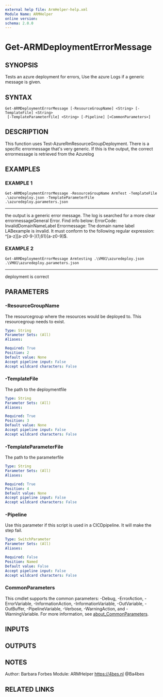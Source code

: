 ```yaml
---
external help file: ArmHelper-help.xml
Module Name: ARMHelper
online version:
schema: 2.0.0
---
```


# Get-ARMDeploymentErrorMessage

## SYNOPSIS
Tests an azure deployment for errors, Use the azure Logs if a generic message is given.

## SYNTAX

```
Get-ARMDeploymentErrorMessage [-ResourceGroupName] <String> [-TemplateFile] <String>
 [-TemplateParameterFile] <String> [-Pipeline] [<CommonParameters>]
```

## DESCRIPTION
This function uses Test-AzureRmResourceGroupDeployment.
There is a specific errormessage that's very generic.
If this is the output, the correct errormessage is retrieved from the Azurelog

## EXAMPLES

### EXAMPLE 1
```
Get-ARMDeploymentErrorMessage -ResourceGroupName ArmTest -TemplateFile .\azuredeploy.json -TemplateParameterFile .\azuredeploy.parameters.json
```

--------
the output is a generic error message. The log is searched for a more clear errormessageGeneral Error. Find info below:
ErrorCode: InvalidDomainNameLabel
Errormessage: The domain name label LABexample is invalid. It must conform to the following regular expression: ^\[a-z\]\[a-z0-9-\]{1,61}\[a-z0-9\]$.

### EXAMPLE 2
```
Get-ARMDeploymentErrorMessage Armtesting .\VM01\azuredeploy.json .\VM01\azuredeploy.parameters.json
```

--------
deployment is correct

## PARAMETERS

### -ResourceGroupName
The resourcegroup where the resources would be deployed to.
This resourcegroup needs to exist.

```yaml
Type: String
Parameter Sets: (All)
Aliases:

Required: True
Position: 2
Default value: None
Accept pipeline input: False
Accept wildcard characters: False
```

### -TemplateFile
The path to the deploymentfile

```yaml
Type: String
Parameter Sets: (All)
Aliases:

Required: True
Position: 3
Default value: None
Accept pipeline input: False
Accept wildcard characters: False
```

### -TemplateParameterFile
The path to the parameterfile

```yaml
Type: String
Parameter Sets: (All)
Aliases:

Required: True
Position: 4
Default value: None
Accept pipeline input: False
Accept wildcard characters: False
```

### -Pipeline
Use this parameter if this script is used in a CICDpipeline.
It will make the step fail.

```yaml
Type: SwitchParameter
Parameter Sets: (All)
Aliases:

Required: False
Position: Named
Default value: False
Accept pipeline input: False
Accept wildcard characters: False
```

### CommonParameters
This cmdlet supports the common parameters: -Debug, -ErrorAction, -ErrorVariable, -InformationAction, -InformationVariable, -OutVariable, -OutBuffer, -PipelineVariable, -Verbose, -WarningAction, and -WarningVariable. For more information, see [about_CommonParameters](http://go.microsoft.com/fwlink/?LinkID=113216).

## INPUTS

## OUTPUTS

## NOTES
Author: Barbara Forbes
Module: ARMHelper
https://4bes.nl
@Ba4bes

## RELATED LINKS
